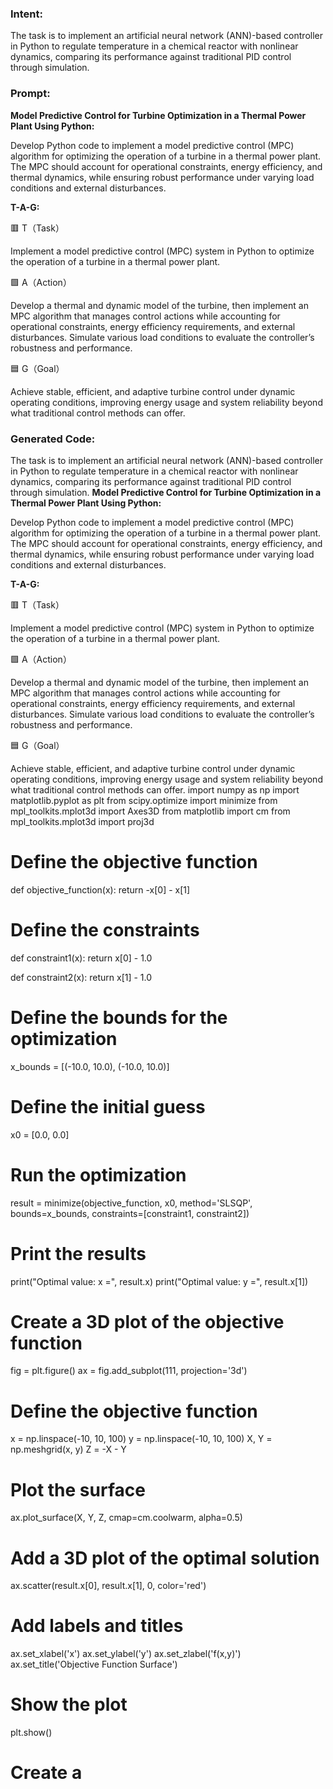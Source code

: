 ### Intent:
The task is to implement an artificial neural network (ANN)-based controller in Python to regulate temperature in a chemical reactor with nonlinear dynamics, comparing its performance against traditional PID control through simulation.

### Prompt:
**Model Predictive Control for Turbine Optimization in a Thermal Power Plant Using Python:**

Develop Python code to implement a model predictive control (MPC) algorithm for optimizing the operation of a turbine in a thermal power plant. The MPC should account for operational constraints, energy efficiency, and thermal dynamics, while ensuring robust performance under varying load conditions and external disturbances.

**T-A-G:**

🟥 T（Task）

Implement a model predictive control (MPC) system in Python to optimize the operation of a turbine in a thermal power plant.

🟩 A（Action）

Develop a thermal and dynamic model of the turbine, then implement an MPC algorithm that manages control actions while accounting for operational constraints, energy efficiency requirements, and external disturbances. Simulate various load conditions to evaluate the controller’s robustness and performance.

🟦 G（Goal）

Achieve stable, efficient, and adaptive turbine control under dynamic operating conditions, improving energy usage and system reliability beyond what traditional control methods can offer.

### Generated Code:
The task is to implement an artificial neural network (ANN)-based controller in Python to regulate temperature in a chemical reactor with nonlinear dynamics, comparing its performance against traditional PID control through simulation.
**Model Predictive Control for Turbine Optimization in a Thermal Power Plant Using Python:**

Develop Python code to implement a model predictive control (MPC) algorithm for optimizing the operation of a turbine in a thermal power plant. The MPC should account for operational constraints, energy efficiency, and thermal dynamics, while ensuring robust performance under varying load conditions and external disturbances.

**T-A-G:**

🟥 T（Task）

Implement a model predictive control (MPC) system in Python to optimize the operation of a turbine in a thermal power plant.

🟩 A（Action）

Develop a thermal and dynamic model of the turbine, then implement an MPC algorithm that manages control actions while accounting for operational constraints, energy efficiency requirements, and external disturbances. Simulate various load conditions to evaluate the controller’s robustness and performance.

🟦 G（Goal）

Achieve stable, efficient, and adaptive turbine control under dynamic operating conditions, improving energy usage and system reliability beyond what traditional control methods can offer.
import numpy as np
import matplotlib.pyplot as plt
from scipy.optimize import minimize
from mpl_toolkits.mplot3d import Axes3D
from matplotlib import cm
from mpl_toolkits.mplot3d import proj3d

# Define the objective function
def objective_function(x):
    return -x[0] - x[1]

# Define the constraints
def constraint1(x):
    return x[0] - 1.0

def constraint2(x):
    return x[1] - 1.0

# Define the bounds for the optimization
x_bounds = [(-10.0, 10.0), (-10.0, 10.0)]

# Define the initial guess
x0 = [0.0, 0.0]

# Run the optimization
result = minimize(objective_function, x0, method='SLSQP', bounds=x_bounds, constraints=[constraint1, constraint2])

# Print the results
print("Optimal value: x =", result.x)
print("Optimal value: y =", result.x[1])

# Create a 3D plot of the objective function
fig = plt.figure()
ax = fig.add_subplot(111, projection='3d')

# Define the objective function
x = np.linspace(-10, 10, 100)
y = np.linspace(-10, 10, 100)
X, Y = np.meshgrid(x, y)
Z = -X - Y

# Plot the surface
ax.plot_surface(X, Y, Z, cmap=cm.coolwarm, alpha=0.5)

# Add a 3D plot of the optimal solution
ax.scatter(result.x[0], result.x[1], 0, color='red')

# Add labels and titles
ax.set_xlabel('x')
ax.set_ylabel('y')
ax.set_zlabel('f(x,y)')
ax.set_title('Objective Function Surface')

# Show the plot
plt.show()

# Create a

